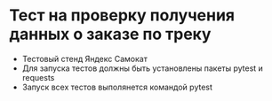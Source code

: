# Тест на проверку получения данных о заказе по треку
- Тестовый стенд Яндекс Самокат
- Для запуска тестов должны быть установлены пакеты pytest и requests
- Запуск всех тестов выполянется командой pytest

